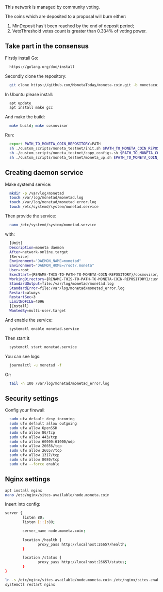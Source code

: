 This network is managed by community voting.

The coins which are deposited to a proposal will burn either:
1) MinDeposit has't been reached by the end of deposit period;
2) VetoThreshold votes count is greater than 0.334% of voting power.


## Take part in the consensus

Firstly install Go:
```sh
  https://golang.org/doc/install
```

Secondly clone the repository:
```sh
  git clone https://github.com/MonetaToday/moneta-coin.git -b monetacoin-develop
```

In Ubuntu please install:
```sh
  apt update
  apt install make gcc
```

And make the build:
```sh
  make build; make cosmovisor
```

Run:
```sh
  export PATH_TO_MONETA_COIN_REPOSITORY=PATH
  sh ./custom_scripts/moneta_testnet/init.sh $PATH_TO_MONETA_COIN_REPOSITORY account_name node_name
  sh ./custom_scripts/moneta_testnet/copy_configs.sh $PATH_TO_MONETA_COIN_REPOSITORY
  sh ./custom_scripts/moneta_testnet/moneta_up.sh $PATH_TO_MONETA_COIN_REPOSITORY
```

## Creating daemon service

Make systemd service:
```sh
  mkdir -p /var/log/monetad
  touch /var/log/monetad/monetad.log
  touch /var/log/monetad/monetad_error.log
  touch /etc/systemd/system/monetad.service
```

Then provide the service:
```sh
  nano /etc/systemd/system/monetad.service
```

with:
```sh
  [Unit]
  Description=moneta daemon
  After=network-online.target
  [Service]
  Environment="DAEMON_NAME=monetad"
  Environment="DAEMON_HOME=/root/.moneta"
  User=root
  ExecStart={RENAME-THIS-TO-PATH-TO-MONETA-COIN-REPOSITORY}/cosmovisor/cosmovisor start
  WorkingDirectory={RENAME-THIS-TO-PATH-TO-MONETA-COIN-REPOSITORY}/custom_scripts/moneta_testnet
  StandardOutput=file:/var/log/monetad/monetad.log
  StandardError=file:/var/log/monetad/monetad_error.log
  Restart=always
  RestartSec=3
  LimitNOFILE=4096
  [Install]
  WantedBy=multi-user.target
```

And enable the service:
```sh
  systemctl enable monetad.service
```

Then start it:
```sh
  systemctl start monetad.service
```

You can see logs:
```sh
  journalctl -u monetad -f
```

Or:
```sh
  tail -n 100 /var/log/monetad/monetad_error.log
```

## Security settings

Config your firewall:
```sh
  sudo ufw default deny incoming
  sudo ufw default allow outgoing
  sudo ufw allow OpenSSH
  sudo ufw allow 80/tcp
  sudo ufw allow 443/tcp
  sudo ufw allow 60000:61000/udp
  sudo ufw allow 26656/tcp
  sudo ufw allow 26657/tcp
  sudo ufw allow 1317/tcp
  sudo ufw allow 8080/tcp
  sudo ufw --force enable
```

## Nginx settings

```sh
apt install nginx
nano /etc/nginx/sites-available/node.moneta.coin
```

Insert into config:
```sh
server {
        listen 80;
        listen [::]:80;

        server_name node.moneta.coin;
        
        location /health {
               proxy_pass http://localhost:26657/health;
        }

        location /status {
               proxy_pass http://localhost:26657/status;
        }
}
```

```sh
ln -s /etc/nginx/sites-available/node.moneta.coin /etc/nginx/sites-enabled/
systemctl restart nginx
```